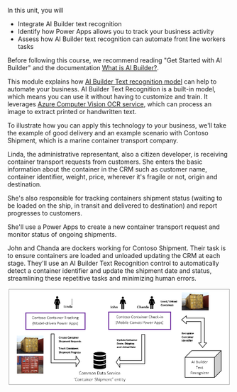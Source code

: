 In this unit, you will
-   Integrate AI Builder text recognition
-   Identify how Power Apps allows you to track your business activity
-   Assess how AI Builder text recognition can automate front line workers tasks

Before following this course, we recommend reading "Get Started with AI Builder" and the documentation [What is AI Builder?](https://docs.microsoft.com/ai-builder/overview).

This module explains how [AI Builder Text recognition model](https://docs.microsoft.com/ai-builder/prebuilt-text-recognition) can help to automate your business. AI Builder Text Recognition is a built-in model, which means you can use it without having to customize and train. It leverages [Azure Computer Vision OCR service](https://docs.microsoft.com/azure/search/cognitive-search-skill-ocr), which can process an image to extract printed or handwritten text.

To illustrate how you can apply this technology to your business, we'll take the example of good delivery and an example scenario with Contoso Shipment, which is a marine container transport company.

Linda, the administrative representant, also a citizen developer, is receiving container transport requests from customers. She enters the basic information about the container in the CRM such as customer name, container identifier, weight, price, wherever it's fragile or not, origin and destination.

She's also responsible for tracking containers shipment status (waiting to be loaded on the ship, in transit and delivered to destination) and report progresses to customers.

She'll use a Power Apps to create a new container transport request and monitor status of ongoing shipments.

John and Chanda are dockers working for Contoso Shipment. Their task is to ensure containers are loaded and unloaded updating the CRM at each stage. They'll use an AI Builder Text Recognition control to automatically detect a container identifier and update the shipment date and status, streamlining these repetitive tasks and minimizing human errors.

![Flow chart](../media/image1a.png)
